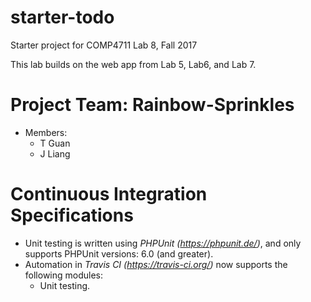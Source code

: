 # starter-todo
Starter project for COMP4711 Lab 8, Fall 2017

This lab builds on the web app from Lab 5, Lab6, and Lab 7.

# Project Team: Rainbow-Sprinkles
 - Members:
   - T Guan
   - J Liang

# Continuous Integration Specifications
 - Unit testing is written using _PHPUnit (https://phpunit.de/)_, and only supports PHPUnit versions: 6.0 (and greater).
 - Automation in _Travis CI (https://travis-ci.org/)_ now supports the following modules:
   - Unit testing.
